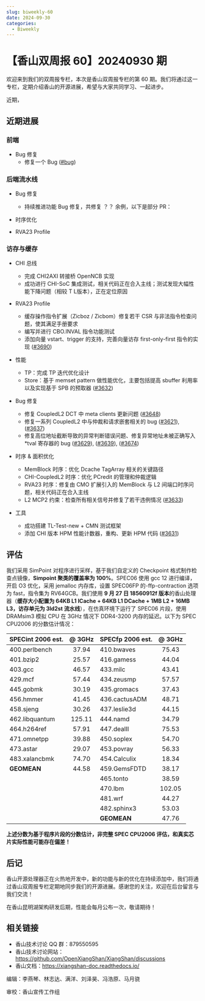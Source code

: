 ```yaml
---
slug: biweekly-60
date: 2024-09-30
categories:
  - Biweekly
---
```

# 【香山双周报 60】20240930 期

欢迎来到我们的双周报专栏，本次是香山双周报专栏的第 60 期。我们将通过这一专栏，定期介绍香山的开源进展，希望与大家共同学习、一起进步。

近期，

<!-- more -->

## 近期进展

### 前端

- Bug 修复
    - 修复一个 Bug ([#bug](https://github.com/OpenXiangShan/XiangShan/pull/bug))

### 后端流水线

- Bug 修复
    - 持续推进功能 Bug 修复，共修复 ？？ 余例，以下是部分 PR：

- 时序优化

- RVA23 Profile

### 访存与缓存

- CHI 总线
  - 完成 CHI2AXI 转接桥 OpenNCB 实现
  - 成功进行 CHI-SoC 集成测试，相关代码正在合入主线；测试发现大幅性能下降问题（相较 T L版本），正在定位原因

- RVA23 Profile
  - 缓存操作指令扩展（Zicboz / Zicbom）修复若干 CSR 与非法指令检查问题，使其满足手册要求
  - 编写并进行 CBO.INVAL 指令功能测试
  - 添加向量 vstart、trigger 的支持，完善向量访存 first-only-first 指令的实现 ([#3690](https://github.com/OpenXiangShan/XiangShan/pull/3690))

- 性能
  - TP：完成 TP 迭代优化设计
  - Store：基于 memset pattern 做性能优化，主要包括提高 sbuffer 利用率以及实现基于 SPB 的预取器 ([#3632](https://github.com/OpenXiangShan/XiangShan/pull/3632))

- Bug 修复
  - 修复 CoupledL2 DCT 中 meta clients 更新问题 ([#3648](https://github.com/OpenXiangShan/XiangShan/pull/3648))
  - 修复一系列 CoupledL2 中与仲裁和请求嵌套相关的 bug ([#3621](https://github.com/OpenXiangShan/XiangShan/pull/3621)), ([#3637](https://github.com/OpenXiangShan/XiangShan/pull/3637))
  - 修复高位地址截断导致的异常判断错误问题、修复异常地址未被正确写入 *tval 寄存器的 bug ([#3629](https://github.com/OpenXiangShan/XiangShan/pull/3629)), ([#3639](https://github.com/OpenXiangShan/XiangShan/pull/3639)), ([#3674](https://github.com/OpenXiangShan/XiangShan/pull/3674))

- 时序 & 面积优化
  - MemBlock 时序：优化 Dcache TagArray 相关的关键路径
  - CHI-CoupledL2 时序：优化 PCredit 的管理和仲裁逻辑
  - RVA23 时序：修复由 CMO 扩展引入的 MemBlock 与 L2 间端口时序问题，相关代码正在合入主线
  - L2 MCP2 约束：检查所有相关信号并修复了若干违例情况 ([#3633](https://github.com/OpenXiangShan/XiangShan/pull/3633))

- 工具
  - 成功搭建 TL-Test-new + CMN 测试框架
  - 添加 CHI 版本 HPM 性能计数器，重构、更新 HPM 代码 ([#3631](https://github.com/OpenXiangShan/XiangShan/pull/3631))


## 评估

我们采用 SimPoint 对程序进行采样，基于我们自定义的 Checkpoint 格式制作检查点镜像，**Simpoint 聚类的覆盖率为 100%**。SPEC06 使用 gcc 12 进行编译，开启 O3 优化，采用 jemalloc 内存库，设置 SPEC06FP 的-ffp-contraction 选项为 fast，指令集为 RV64GCB。我们使用 **9 月 27 日 18560912f 版本**的香山处理器（**缓存大小配置为 64KB L1 ICache + 64KB L1 DCache + 1MB L2 + 16MB L3，访存单元为 3ld2st 流水线**），在仿真环境下运行了 SPEC06 片段，使用 DRAMsim3 模拟 CPU 在 3GHz 情况下 DDR4-3200 内存的延迟。以下为 SPEC CPU2006 的分数估计情况：

| SPECint 2006 est. | @ 3GHz | SPECfp 2006 est.  | @ 3GHz |
| :---------------- | :----: | :---------------- | :----: |
| 400.perlbench     | 37.94  | 410.bwaves        | 75.43  |
| 401.bzip2         | 25.57  | 416.gamess        | 44.04  |
| 403.gcc           | 46.57  | 433.milc          | 43.41  |
| 429.mcf           | 57.44  | 434.zeusmp        | 57.57  |
| 445.gobmk         | 30.19  | 435.gromacs       | 37.43  |
| 456.hmmer         | 41.45  | 436.cactusADM     | 48.71  |
| 458.sjeng         | 30.26  | 437.leslie3d      | 44.15  |
| 462.libquantum    | 125.11 | 444.namd          | 34.79  |
| 464.h264ref       | 57.91  | 447.dealII        | 75.53  |
| 471.omnetpp       | 39.88  | 450.soplex        | 54.70  |
| 473.astar         | 29.07  | 453.povray        | 56.33  |
| 483.xalancbmk     | 74.70  | 454.Calculix      | 18.34  |
| **GEOMEAN**       | 44.58  | 459.GemsFDTD      | 38.17  |
|                   |        | 465.tonto         | 38.59  |
|                   |        | 470.lbm           | 102.05 |
|                   |        | 481.wrf           | 44.27  |
|                   |        | 482.sphinx3       | 53.03  |
|                   |        | **GEOMEAN**       | 47.76  |

**上述分数为基于程序片段的分数估计，非完整 SPEC CPU2006 评估，和真实芯片实际性能可能存在偏差！**

## 后记

香山开源处理器正在火热地开发中，新的功能与新的优化在持续添加中，我们将通过香山双周报专栏定期地同步我们的开源进展。感谢您的关注，欢迎在后台留言与我们交流！

在香山昆明湖架构研发后期，性能会每月公布一次，敬请期待！

## 相关链接

* 香山技术讨论 QQ 群：879550595
* 香山技术讨论网站：https://github.com/OpenXiangShan/XiangShan/discussions
* 香山文档：https://xiangshan-doc.readthedocs.io/

编辑：李燕琴、林志达、满洋、刘泽昊、冯浩原、马月骁

审校：香山宣传工作组
